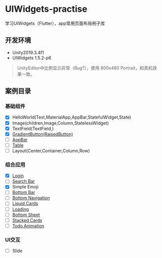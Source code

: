 # UIWidgets-practise

学习UIWidgets（Flutter），app常用页面布局例子库

## 开发环境

- Unity2019.3.4f1
- UIWidgets 1.5.2-p6
> UnityEditor中比例显示异常（Bug?），使用 800x480 Portrait，和真机效果一致。

## 案例目录

### 基础组件
- [x] HelloWorld(Text,MaterialApp,AppBar,StatefulWidget,State)
- [x] Image(children,Image,Column,StatelessWidget)
- [x] TextField(TextField,)
- [x] [GradientButton(RaisedButton)](https://medium.com/flutterpub/create-gradient-on-button-in-flutter-cad65b8b3da4)
- [ ] [AppBar](https://medium.com/flutterpub/playing-with-appbar-in-flutter-3a8abd9b982a)
- [ ] [Table](https://medium.com/flutterpub/table-in-flutter-faaf0b5f6a0b)
- [ ] Layout(Center,Container,Column,Row)
### 组合应用
- [x] [Login](https://medium.com/flutterpub/flutter-how-to-do-user-login-with-firebase-a6af760b14d5)
- [ ] [Search Bar](https://medium.com/flutterpub/search-bar-in-flutter-5aedf2c86b44)
- [x] Simple Emoji
- [ ] [Bottom Bar](https://medium.com/flutterpub/a-better-bottom-bar-c47dcaf4c730)
- [ ] [Bottom Navigation](https://medium.com/flutterpub/flutter-6-bottom-navigation-38b202d9ca23)
- [ ] [Liquid Cards](https://medium.com/flutterpub/create-gradient-on-button-in-flutter-cad65b8b3da4)
- [ ] [Loading](https://medium.com/flutterpub/lunching-other-screen-after-delay-in-flutter-c9ebf4d7406e)
- [ ] [Bottom Sheet](https://medium.com/flutterpub/flutter-5-bottom-sheet-2d56bf9f3bc)
- [ ] [Stacked Cards](https://medium.com/flutterpub/flutter-animation-basics-explained-with-stacked-cards-9d34108403b8)
- [ ] [Todo Animation](https://medium.com/flutterpub/flutter-todo-animation-development-journey-4da80e18ec5e)
### UI交互
- [ ] Slide
